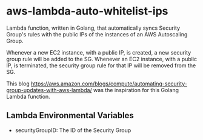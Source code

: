 # aws-lambda-auto-whitelist-ips

Lambda function, written in Golang, that automatically syncs Security Group's rules with the public IPs of the instances of an AWS Autoscaling Group.

Whenever a new EC2 instance, with a public IP, is created, a new security group rule will be added to the SG.
Whenever an EC2 instance, with a public IP, is terminated, the security group rule for that IP will be removed from the SG.

This blog https://aws.amazon.com/blogs/compute/automating-security-group-updates-with-aws-lambda/ was the inspiration
for this Golang Lambda function.

## Lambda Environmental Variables
* securityGroupID: The ID of the Security Group
